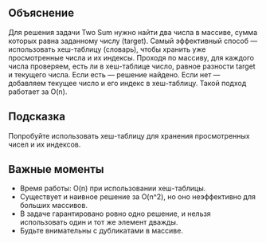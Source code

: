 ## Объяснение

Для решения задачи Two Sum нужно найти два числа в массиве, сумма которых равна заданному числу (target). Самый эффективный способ — использовать хеш-таблицу (словарь), чтобы хранить уже просмотренные числа и их индексы. Проходя по массиву, для каждого числа проверяем, есть ли в хеш-таблице число, равное разности target и текущего числа. Если есть — решение найдено. Если нет — добавляем текущее число и его индекс в хеш-таблицу. Такой подход работает за O(n).

## Подсказка

Попробуйте использовать хеш-таблицу для хранения просмотренных чисел и их индексов.

## Важные моменты

- Время работы: O(n) при использовании хеш-таблицы.
- Существует и наивное решение за O(n^2), но оно неэффективно для больших массивов.
- В задаче гарантировано ровно одно решение, и нельзя использовать один и тот же элемент дважды.
- Будьте внимательны с дубликатами в массиве.
